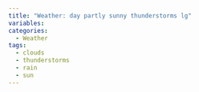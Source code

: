 ```yaml
---
title: "Weather: day partly sunny thunderstorms lg"
variables:
categories:
  - Weather
tags:
  - clouds
  - thunderstorms
  - rain
  - sun
---
```

